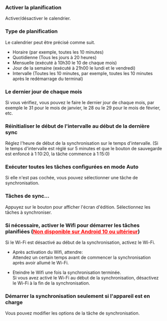 ### Activer  la planification
Activer/désactiver le calendrier.

### Type de  planification
Le calendrier peut être précisé comme suit.
- Horaire (par exemple, toutes les 10 minutes)
- Quotidienne (Tous les jours à 20 heures)
- Mensuelle (exécuté à 10h30 le 10 de chaque mois)
- Jour de  la semaine (exécuté à 21h00 le lundi et le vendredi)
- Intervalle (Toutes les 10 minutes, par exemple, toutes les 10 minutes après le redémarrage du terminal)

### Le  dernier jour de chaque mois

Si vous vérifiez, vous pouvez le faire le dernier jour de chaque mois, par exemple le 31 pour le mois de janvier, le 28 ou le 29 pour le mois de février, etc.

### Réinitialiser  le début de l\'intervalle au début de la dernière sync

Réglez l'heure de début de la synchronisation sur le temps d'intervalle. (Si le temps d'intervalle est réglé sur 5 minutes et que le bouton de sauvegarde est enfoncé à 1:10:20, la tâche commence à 1:15:0)

### Exécuter  toutes les tâches configurées en mode Auto
Si elle n'est pas cochée, vous pouvez sélectionner une tâche de synchronisation.

### Tâches  de sync...
Appuyez sur le bouton pour afficher l'écran d'édition. Sélectionnez les tâches à synchroniser.

### Si  nécessaire, activer le Wifi pour démarrer les tâches planifiées (<span style="color: red; "><u>Non disponible sur Android 10 ou ultérieur</u></span>)
Si le Wi-Fi est désactivé au début de la synchronisation, activez le Wi-Fi.

- Après  activation du Wifi, attendre:  
	Attendez un certain temps avant de commencer la synchronisation après avoir allumé le Wi-Fi.

- Eteindre  le Wifi une fois la synchronisation terminée.  
	Si vous avez activé le Wi-Fi au début de la synchronisation, désactivez le Wi-Fi à la fin de la synchronisation.

### Démarrer  la synchronisation seulement si l\'appareil est en charge
Vous pouvez modifier les options de la tâche de synchronisation.
